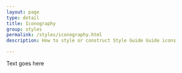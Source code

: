 ```yaml
---
layout: page
type: detail
title: Iconography
group: styles
permalink: /styles/iconography.html
description: How to style or construct Style Guide Guide icons

---
```


Text goes here
